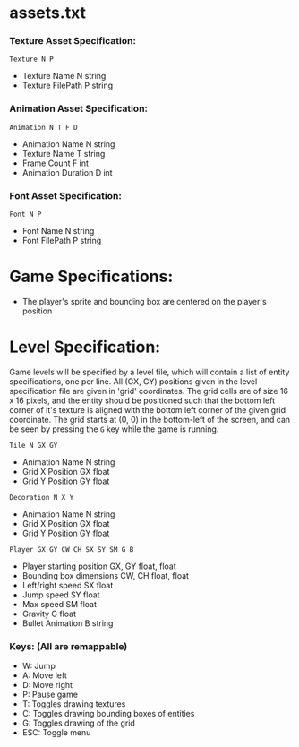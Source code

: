 # assets.txt
### Texture Asset Specification:
`Texture N P`
- Texture Name N string
- Texture FilePath P string

### Animation Asset Specification:
`Animation N T F D`
- Animation Name N string
- Texture Name T string
- Frame Count F int
- Animation Duration D int

### Font Asset Specification:
`Font N P`
- Font Name N string
- Font FilePath P string

# Game Specifications:
- The player's sprite and bounding box  are centered on the player's position

# Level Specification:
Game levels will be specified by a level file, which will contain a list of entity specifications, one per line. All (GX, GY) positions given in the level specification file are given in 'grid' coordinates. The grid cells are of size 16 x 16 pixels, and the entity should be positioned such that the bottom left corner of it's texture is aligned with the bottom left corner of the given grid coordinate. The grid starts at (0, 0) in the bottom-left of the screen, and can be seen by pressing the `G` key while the game is running.

`Tile N GX GY`
- Animation Name N string
- Grid X Position GX float
- Grid Y Position GY float

`Decoration N X Y`
- Animation Name N string
- Grid X Position GX float
- Grid Y Position GY float

`Player GX GY CW CH SX SY SM G B`
- Player starting position GX, GY float, float
- Bounding box dimensions CW, CH float, float
- Left/right speed SX float
- Jump speed SY float
- Max speed SM float
- Gravity G float
- Bullet Animation B string

### Keys: (All are remappable)
- W: Jump
- A: Move left
- D: Move right
- P: Pause game
- T: Toggles drawing textures
- C: Toggles drawing bounding boxes of entities
- G: Toggles drawing of the grid
- ESC: Toggle menu